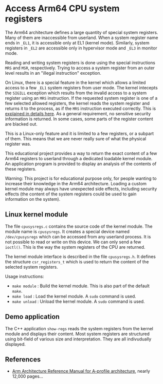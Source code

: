 # Access Arm64 CPU system registers

The Arm64 architecture defines a large quantity of special system registers. Many of them are inaccessible from userland. When a system register name ends in `_EL1`, it is accessible only at EL1 (kernel mode). Similarly, system registers in `_EL2` are accessible only in hypervisor mode and `_EL3` in monitor mode.

Reading and writing system registers is done using the special instructions `MRS` and `MSR`, respectively. Trying to access a system register from an outer level results in an "illegal instruction" exception.

On Linux, there is a special feature in the kernel which allows a limited access to a few `_EL1` system registers from user mode. The kernel intecepts the `SIGILL` exception which results from the invalid access to a system register using an `MRS` instruction. If the requested system register is one of a few selected allowed registers, the kernel reads the system register and returns it to the process, as if the `MRS` instruction executed correctly. This is [explained in details here](https://www.kernel.org/doc/html/latest/arm64/cpu-feature-registers.html). As a general requirement, no sensitive security information is returned. In some cases, some parts of the register content are blacked out.

This is a Linux-only feature and it is limited to a few registers, or a subpart of them. This means that we are never really sure of what the physical register was.

This educational project provides a way to return the exact content of a few Arm64 registers to userland through a dedicated loadable kernel module. An application program is provided to display an analysis of the contents of these registers.

Warning: This project is for educational purpose only, for people wanting to increase their knowledge in the Arm64 architecture. Loading a custom kernel module may always have unexpected side effects, including security effects (the content of the system registers could be used to gain information on the system).

## Linux kernel module

The file `cpusysregs.c` contains the source code of the kernel module. The module name is `cpusysregs`. It creates a special device named `/dev/cpusysregs` which can be accessed from any userland process. It is not possible to read or write on this device. We can only send a few `ioctl()`. This is the way the system registers of the CPU are returned.

The kernel module interface is described in the file `cpusysregs.h`. It defines the structure `csr_registers_t` which is used to return the content of the selected system registers.

Usage instructions:
- `make module` : Build the kernel module. This is also part of the default `make`.
- `make load` : Load the kernel module. A `sudo` command is used.
- `make unload` : Unload the kernel module. A `sudo` command is used.

## Demo application

The C++ application `show-regs` reads the system registers from the kernel module and displays their content. Most system registers are structured using bit-field of various size and interpretation. They are all indivudually displayed.

## References

- [Arm Architecture Reference Manual for A-profile architecture](https://developer.arm.com/documentation/ddi0487/latest), nearly 12,000 pages...
